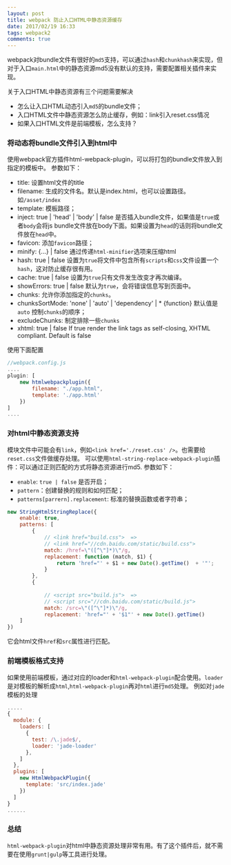 ```yaml
---
layout: post
title: webpack 防止入口HTML中静态资源缓存
date: 2017/02/19 16:33
tags: webpack2  
comments: true
---
```

webpack对bundle文件有很好的`md5`支持，可以通过`hash`和`chunkhash`来实现，但对于入口`main.html`中的静态资源md5没有默认的支持，需要配置相关插件来实现。

关于入口HTML中静态资源有三个问题需要解决
* 怎么让入口HTML动态引入`md5`的bundle文件；
* 入口HTML文件中静态资源怎么防止缓存，例如：link引入reset.css情况
* 如果入口HTML文件是前端模板，怎么支持？

### 将动态将bundle文件引入到html中
使用webpack官方插件html-webpack-plugin，可以将打包的bundle文件放入到指定的模板中。
参数如下：
* title: 设置html文件的title
* filename: 生成的文件名。默认是index.html，也可以设置路径。如`/asset/index`
* template: 模板路径；
* inject: true | 'head' | 'body' | false 是否插入bundle文件，如果值是`true`或者`body`会将js bundle文件放在body下面。如果设置为`head`的话则将bundle文件放在`head`中。
* favicon: 添加`favicon`路径；
* minify: {...} | false 通过传递`html-minifier`选项来压缩html
* hash: true | false 设置为`true`将文件中包含所有`scripts`和`css`文件设置一个`hash`，这对防止缓存很有用。
* cache: true | false 设置为`true`只有文件发生改变才再次编译。
* showErrors: true | false 默认为`true`，会将错误信息写到页面中。
* chunks: 允许你添加指定的`chunks`。
* chunksSortMode: 'none' | 'auto' | 'dependency' | * {function} 默认值是`auto` 控制`chunks`的顺序；
* excludeChunks: 制定排除一些`chunks`
* xhtml: true | false If true render the link tags as self-closing, XHTML compliant. Default is false

使用下面配置
```js
//webpack.config.js
....
plugin: [
    new htmlwebpackplugin({
        filename: "./app.html",
        template: './app.html'
    })
]
....
```

### 对html中静态资源支持
模块文件中可能会有`link`，例如`<link href='./reset.css' />`。也需要给`reset.css`文件做缓存处理。
可以使用`html-string-replace-webpack-plugin`插件：可以通过正则匹配的方式将静态资源进行md5. 参数如下：
* `enable`: `true | false` 是否开启；
* `pattern`：创建替换的规则和如何匹配；
* `patterns[parrern].replacement`: 标准的替换函数或者字符串；

```js
new StringHtmlStringReplace({
    enable: true,
    patterns: [
        {            
            // <link href="build.css">  =>
            // <link href="//cdn.baidu.com/static/build.css"> 
            match: /href=\"([^\"]*)\"/g,
            replacement: function (match, $1) {
                return 'href="' + $1 + new Date().getTime()  + '"';
            }
        },
        {
         
            // <script src="build.js">  =>
            // <script src="//cdn.baidu.com/static/build.js"> 
            match: /src=\"([^\"]*)\"/g,
            replacement: 'href="' + '$1"' + new Date().getTime()
    ]
})
```
它会html文件`href`和`src`属性进行匹配。

### 前端模板格式支持
如果使用前端模板，通过对应的loader和`html-webpack-plugin`配合使用。`loader`是对模板的解析成`html`,`html-webpack-plugin`再对`html`进行`md5`处理。
例如对`jade`模板的处理

```js
.....
{
  module: {
    loaders: [
      {
        test: /\.jade$/,
        loader: 'jade-loader'
      },
    ]
  },
  plugins: [
    new HtmlWebpackPlugin({
      template: 'src/index.jade'
    })
  ]
}
......
```

### 总结
`html-webpack-plugin`对html中静态资源处理非常有用。有了这个插件后，就不需要在使用`grunt|gulp`等工具进行处理。

